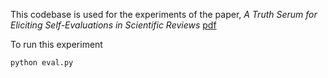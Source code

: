 This codebase is used for the experiments of the paper, *A Truth Serum for Eliciting Self-Evaluations in Scientific Reviews* [pdf](https://arxiv.org/pdf/2306.11154)
 
To run this experiment


```
python eval.py
```
